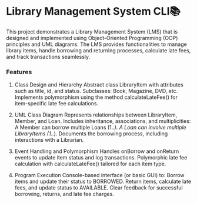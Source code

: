 # Library Management System CLI📚

This project demonstrates a Library Management System (LMS) that is designed and implemented using Object-Oriented Programming (OOP) principles and UML diagrams. The LMS provides functionalities to manage library items, handle borrowing and returning processes, calculate late fees, and track transactions seamlessly.

<h3> Features </h3>

1. Class Design and Hierarchy
Abstract class LibraryItem with attributes such as title, id, and status.
Subclasses: Book, Magazine, DVD, etc.
Implements polymorphism using the method calculateLateFee() for item-specific late fee calculations.

2. UML Class Diagram
Represents relationships between LibraryItem, Member, and Loan.
Includes inheritance, associations, and multiplicities:
A Member can borrow multiple Loans (1..*).
A Loan can involve multiple LibraryItems (1..*).
Documents the borrowing process, including interactions with a Librarian.

3. Event Handling and Polymorphism
Handles onBorrow and onReturn events to update item status and log transactions.
Polymorphic late fee calculation with calculateLateFee() tailored for each item type.

4. Program Execution
Console-based interface (or basic GUI) to: 
Borrow items and update their status to BORROWED.
Return items, calculate late fees, and update status to AVAILABLE.
Clear feedback for successful borrowing, returns, and late fee charges.
